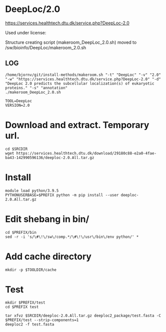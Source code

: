 DeepLoc/2.0
========================

<https://services.healthtech.dtu.dk/service.php?DeepLoc-2.0>

Used under license:



Structure creating script (makeroom_DeepLoc_2.0.sh) moved to /sw/bioinfo/DeepLoc/makeroom_2.0.sh

LOG
---

    /home/bjornv/git/install-methods/makeroom.sh "-t" "DeepLoc" "-v" "2.0" "-w" "https://services.healthtech.dtu.dk/service.php?DeepLoc-2.0" "-d" "DeepLoc 2.0 predicts the subcellular localization(s) of eukaryotic proteins." "-s" "annotation"
    ./makeroom_DeepLoc_2.0.sh

    TOOL=DeepLoc
    VERSION=2.0

# Download and extract. Temporary url.
    cd $SRCDIR
    wget https://services.healthtech.dtu.dk/download/29180c88-e2a0-4fae-ba43-142990596136/deeploc-2.0.All.tar.gz

# Install
    module load python/3.9.5
    PYTHONUSERBASE=$PREFIX python -m pip install --user deeploc-2.0.All.tar.gz

# Edit shebang in bin/    
    cd $PREFIX/bin
    sed -r -i 's/\#\!\/sw\/comp.*/\#\!\/usr\/bin\/env python/' *

# Add cache directory
    mkdir -p $TOOLDIR/cache

# Test
    mkdir $PREFIX/test
    cd $PREFIX test

    tar xfvz $SRCDIR/deeploc-2.0.All.tar.gz deeploc2_package/test.fasta -C $PREFIX/test --strip-components=1
    deeploc2 -f test.fasta
